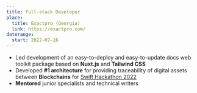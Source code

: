 ```yaml
---
title: Full-stack Developer
place:
  title: Exactpro (Georgia)
  link: https://exactpro.com/
daterange:
  start: 2022-07-16
---
```


- Led development of an easy-to-deploy and easy-to-update docs web toolkit package based on **Nuxt.js** and **Tailwind CSS**
- Developed **#1 architecture** for providing traceability of digital assets between **Blockchains** for [Swift Hackathon 2022](https://www.swift.com/news-events/news/swift-hackathon-2022-winning-teams)
- **Mentored** junior specialists and technical writers